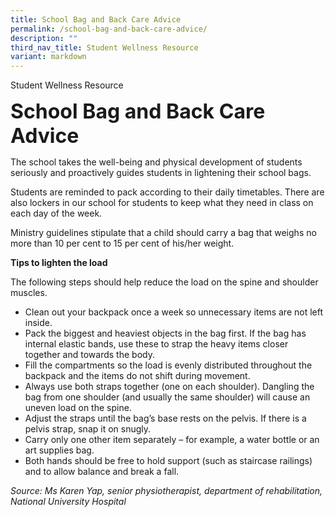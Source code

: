 ```yaml
---
title: School Bag and Back Care Advice
permalink: /school-bag-and-back-care-advice/
description: ""
third_nav_title: Student Wellness Resource
variant: markdown
---
```

Student Wellness Resource

**<font size="6">School Bag and Back Care Advice</font>**

The school takes the well-being and physical development of students seriously and proactively guides students in lightening their school bags.

Students are reminded to pack according to their daily timetables. There are also lockers in our school for students to keep what they need in class on each day of the week.

Ministry guidelines stipulate that a child should carry a bag that weighs no more than 10 per cent to 15 per cent of his/her weight.

**Tips to lighten the load**

The following steps should help reduce the load on the spine and shoulder muscles.

*   Clean out your backpack once a week so unnecessary items are not left inside.
*   Pack the biggest and heaviest objects in the bag first. If the bag has internal elastic bands, use these to strap the heavy items closer together and towards the body.
*   Fill the compartments so the load is evenly distributed throughout the backpack and the items do not shift during movement.
*   Always use both straps together (one on each shoulder). Dangling the bag from one shoulder (and usually the same shoulder) will cause an uneven load on the spine.
*   Adjust the straps until the bag’s base rests on the pelvis. If there is a pelvis strap, snap it on snugly.
*   Carry only one other item separately – for example, a water bottle or an art supplies bag.
*   Both hands should be free to hold support (such as staircase railings) and to allow balance and break a fall.

_Source: Ms Karen Yap, senior physiotherapist, department of rehabilitation, National University Hospital_